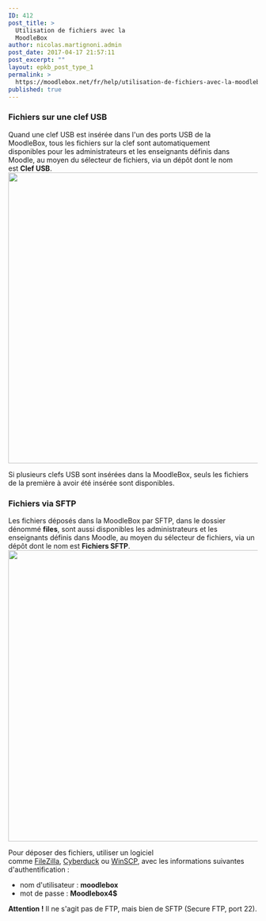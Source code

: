 ```yaml
---
ID: 412
post_title: >
  Utilisation de fichiers avec la
  MoodleBox
author: nicolas.martignoni.admin
post_date: 2017-04-17 21:57:11
post_excerpt: ""
layout: epkb_post_type_1
permalink: >
  https://moodlebox.net/fr/help/utilisation-de-fichiers-avec-la-moodlebox/
published: true
---
```

<h3>Fichiers sur une clef USB</h3>
Quand une clef USB est insérée dans l'un des ports USB de la MoodleBox, tous les fichiers sur la clef sont automatiquement disponibles pour les administrateurs et les enseignants définis dans Moodle, au moyen du sélecteur de fichiers, via un dépôt dont le nom est <strong>Clef USB</strong>.

<img class="alignnone size-full wp-image-474" src="https://moodlebox.net/fr/wp-content/uploads/sites/4/2017/04/ClefUSB.png" alt="" width="907" height="586" />

Si plusieurs clefs USB sont insérées dans la MoodleBox, seuls les fichiers de la première à avoir été insérée sont disponibles.
<h3>Fichiers via SFTP</h3>
Les fichiers déposés dans la MoodleBox par SFTP, dans le dossier dénommé <strong>files</strong>, sont aussi disponibles les administrateurs et les enseignants définis dans Moodle, au moyen du sélecteur de fichiers, via un dépôt dont le nom est <strong>Fichiers SFTP</strong>.

<img class="alignnone size-full wp-image-476" src="https://moodlebox.net/fr/wp-content/uploads/sites/4/2017/04/FichiersSFTP.png" alt="" width="908" height="587" />

Pour déposer des fichiers, utiliser un logiciel comme <a href="https://filezilla-project.org/" target="_blank">FileZilla</a>, <a href="https://cyberduck.io/" target="_blank">Cyberduck</a> ou <a href="http://winscp.net/" target="_blank">WinSCP</a>, avec les informations suivantes d'authentification :
<ul>
 	<li>nom d'utilisateur : <strong>moodlebox</strong></li>
 	<li>mot de passe : <strong>Moodlebox4$</strong></li>
</ul>
<strong>Attention !</strong> Il ne s'agit pas de FTP, mais bien de SFTP (Secure FTP, port 22).